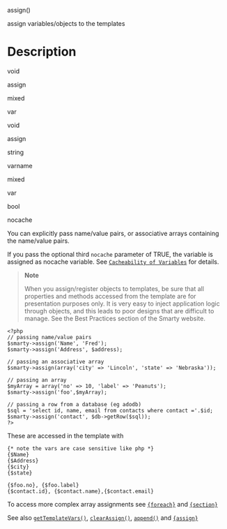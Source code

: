 assign()

assign variables/objects to the templates

Description
===========

void

assign

mixed

var

void

assign

string

varname

mixed

var

bool

nocache

You can explicitly pass name/value pairs, or associative arrays
containing the name/value pairs.

If you pass the optional third `nocache` parameter of TRUE, the variable
is assigned as nocache variable. See
[`Cacheability of Variables`](#cacheability.variables) for details.

> **Note**
>
> When you assign/register objects to templates, be sure that all
> properties and methods accessed from the template are for presentation
> purposes only. It is very easy to inject application logic through
> objects, and this leads to poor designs that are difficult to manage.
> See the Best Practices section of the Smarty website.


    <?php
    // passing name/value pairs
    $smarty->assign('Name', 'Fred');
    $smarty->assign('Address', $address);

    // passing an associative array
    $smarty->assign(array('city' => 'Lincoln', 'state' => 'Nebraska'));

    // passing an array
    $myArray = array('no' => 10, 'label' => 'Peanuts');
    $smarty->assign('foo',$myArray);

    // passing a row from a database (eg adodb)
    $sql = 'select id, name, email from contacts where contact ='.$id;
    $smarty->assign('contact', $db->getRow($sql));
    ?>

These are accessed in the template with


    {* note the vars are case sensitive like php *}
    {$Name}
    {$Address}
    {$city}
    {$state}

    {$foo.no}, {$foo.label}
    {$contact.id}, {$contact.name},{$contact.email}

To access more complex array assignments see
[`{foreach}`](#language.function.foreach) and
[`{section}`](#language.function.section)

See also [`getTemplateVars()`](#api.get.template.vars),
[`clearAssign()`](#api.clear.assign), [`append()`](#api.append) and
[`{assign}`](#language.function.assign)
